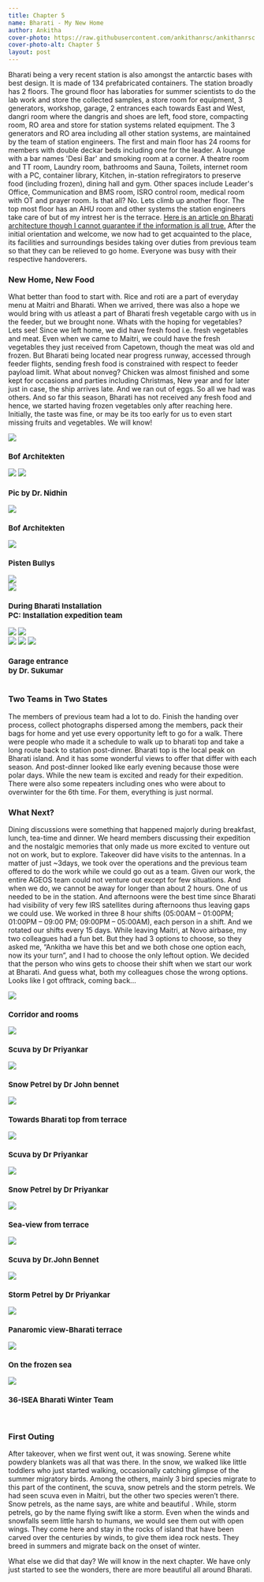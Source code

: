 ```yaml
---
title: Chapter 5
name: Bharati - My New Home
author: Ankitha
cover-photo: https://raw.githubusercontent.com/ankithanrsc/ankithanrsc.github.io/master/assets/images/ch5/terracepan.JPG
cover-photo-alt: Chapter 5
layout: post
---
```


<p>Bharati being a very recent station is also amongst the antarctic bases with best design. It is made of 134 prefabricated containers. The station broadly has 2 floors. The ground floor has laboraties for summer scientists to do the lab work and store the collected samples, a store room for equipment, 3 generators, workshop, garage, 2 entrances each towards East and West, dangri room where the dangris and shoes are left, food store, compacting room, RO area and store for station systems related equipment. The 3 generators and RO area including all other station systems, are maintained by the team of station engineers. The first and main floor has 24 rooms for members with double deckar beds including one for the leader. A lounge with a bar names 'Desi Bar' and smoking room at a corner. A theatre room and TT room, Laundry room, bathrooms and Sauna, Toilets, internet room with a PC, container library, Kitchen, in-station refregirators to preserve food (including frozen), dining hall and gym. Other spaces include Leader's Office, Communication and BMS room, ISRO control room, medical room with OT and prayer room. Is that all? No. Lets climb up another floor. The top most floor has an AHU room and other systems the station engineers take care of but of my intrest her is the terrace. <a href="https://www.archdaily.com/404279/indian-research-base-bof-architekten">Here is an article on Bharati architecture though I cannot guarantee if the information is all true.</a> After the initial orientation and welcome, we now had to get acquainted to the place, its facilities and surroundings besides taking over duties from previous team so that they can be relieved to go home. Everyone was busy with their respective handoverers.</p>  

<h3>New Home, New Food</h3>
<p>What better than food to start with. Rice and roti are a part of everyday menu at Maitri and Bharati. When we arrived, there was also a hope we would bring with us atleast a part of Bharati fresh vegetable cargo with us in the feeder, but we brought none. Whats with the hoping for vegetables? Lets see! Since we left home, we did have fresh food i.e. fresh vegetables and meat. Even when we came to Maitri, we could have the fresh vegetables they just received from Capetown, though the meat was old and frozen. But Bharati being located near progress runway, accessed through feeder flights, sending fresh food is constrained with respect to feeder payload limit. What about nonveg? Chicken was almost finished and some kept for occasions and parties including Christmas, New year and for later just in case, the ship arrives late. And we ran out of eggs. So all we had was others. And so far this season, Bharati has not received any fresh food and hence, we started having frozen vegetables only after reaching here. Initially, the taste was fine, or may be its too early for us to even start missing fruits and vegetables. We will know!</p> 

<div class="row"> 
  <div class="column">
    <img src="https://raw.githubusercontent.com/ankithanrsc/ankithanrsc.github.io/master/assets/images/ch5/arch8.jpg">
      <h3 style="font-size:15px;">Bof Architekten</h3>
    <img src="https://raw.githubusercontent.com/ankithanrsc/ankithanrsc.github.io/master/assets/images/ch5/bhsnow.jpg">
<!--      <h3 style="font-size:15px;"></h3>-->
    <img src="https://raw.githubusercontent.com/ankithanrsc/ankithanrsc.github.io/master/assets/images/ch5/nidhin_bh.JPG">
      <h3 style="font-size:15px;">Pic by Dr. Nidhin</h3>
  </div>
  <div class="column">
    <img src="https://raw.githubusercontent.com/ankithanrsc/ankithanrsc.github.io/master/assets/images/ch5/arch9.jpg">
      <h3 style="font-size:15px;">Bof Architekten</h3>
    <img src="https://raw.githubusercontent.com/ankithanrsc/ankithanrsc.github.io/master/assets/images/ch5/bhpb.JPG">
      <h3 style="font-size:15px;">Pisten Bullys</h3>
    <img src="https://raw.githubusercontent.com/ankithanrsc/ankithanrsc.github.io/master/assets/images/ch5/snowbh.jpg">
<!--      <h3 style="font-size:15px;"></h3>-->
  </div> 
  <div class="column">
    <img src="https://raw.githubusercontent.com/ankithanrsc/ankithanrsc.github.io/master/assets/images/ch5/construction.jpg">
      <h3 style="font-size:15px;">During Bharati Installation<br> PC: Installation expedition team</h3>
    <img src="https://raw.githubusercontent.com/ankithanrsc/ankithanrsc.github.io/master/assets/images/ch5/drsclose.JPG">
<!--      <h3 style="font-size:15px;"></h3>-->
    <img src="https://raw.githubusercontent.com/ankithanrsc/ankithanrsc.github.io/master/assets/images/ch5/snowflagpost.JPG">
<!--      <h3 style="font-size:15px;"></h3>-->
  </div>
  <div class="column">
    <img src="https://raw.githubusercontent.com/ankithanrsc/ankithanrsc.github.io/master/assets/images/ch5/bharound.jpg">
<!--      <h3 style="font-size:15px;"></h3>-->
    <img src="https://raw.githubusercontent.com/ankithanrsc/ankithanrsc.github.io/master/assets/images/ch5/frozensea.JPG">
<!--      <h3 style="font-size:15px;"></h3>-->
    <img src="https://raw.githubusercontent.com/ankithanrsc/ankithanrsc.github.io/master/assets/images/ch5/suku_bh.JPG">
      <h3 style="font-size:15px;">Garage entrance <br> by Dr. Sukumar</h3>
  </div>
</div>

<h3>Two Teams in Two States</h3>
<p>The members of previous team had a lot to do. Finish the handing over process, collect photographs dispersed among the members, pack their bags for home and yet use every opportunity left to go for a walk. There were people who made it a schedule to walk up to bharati top and take a long route back to station post-dinner.   Bharati top is the local peak on Bharati island. And it has some wonderful views to offer that differ with each season. And post-dinner looked like early evening because those were polar days. While the new team is excited and ready for their expedition. There were also some repeaters including ones who were about to overwinter for the 6th time. For them, everything is just normal.</p> 

<h3>What Next?</h3>
<p>Dining discussions were something that happened majorly during breakfast, lunch, tea-time and dinner. We heard members discussing their expedition and the nostalgic memories that only made us more excited to venture out not on work, but to explore. Takeover did have visits to the antennas. In a matter of just ~3days, we took over the operations and the previous team offered to do the work while we could go out as a team. Given our work, the entire AGEOS team could not venture out except for few situations. And when we do, we cannot be away for longer than about 2 hours. One of us needed to be in the station. And afternoons were the best time since Bharati had visibility of very few IRS satellites during afternoons thus leaving gaps we could use. We worked in three 8 hour shifts (05:00AM – 01:00PM; 01:00PM – 09:00 PM; 09:00PM – 05:00AM), each person in a shift. And we rotated our shifts every 15 days. While leaving Maitri, at Novo airbase, my two colleagues had a fun bet. But they had 3 options to choose, so they asked me, “Ankitha we have this bet and we both chose one option each, now its your turn”, and I had to choose the only leftout option.  We decided that the person who wins gets to choose their shift when we start our work at Bharati. And guess what, both my colleagues chose the wrong options. Looks like I got offtrack, coming back...  </p>

<div class="row"> 
  <div class="column">
    <img src="https://raw.githubusercontent.com/ankithanrsc/ankithanrsc.github.io/master/assets/images/ch5/corridor.JPG">
      <h3 style="font-size:15px;">Corridor and rooms</h3>
    <img src="https://raw.githubusercontent.com/ankithanrsc/ankithanrsc.github.io/master/assets/images/ch5/priyankar_scuva.jpg">
      <h3 style="font-size:15px;">Scuva by Dr Priyankar</h3>
    <img src="https://raw.githubusercontent.com/ankithanrsc/ankithanrsc.github.io/master/assets/images/ch5/john_sp.JPG">
      <h3 style="font-size:15px;">Snow Petrel by Dr John bennet</h3>
  </div>
  <div class="column">
    <img src="https://raw.githubusercontent.com/ankithanrsc/ankithanrsc.github.io/master/assets/images/ch5/terracebh.JPG">
      <h3 style="font-size:15px;">Towards Bharati top from terrace</h3>
    <img src="https://raw.githubusercontent.com/ankithanrsc/ankithanrsc.github.io/master/assets/images/ch5/priyankar_Scuva2.jpg">
      <h3 style="font-size:15px;">Scuva by Dr Priyankar</h3>
    <img src="https://raw.githubusercontent.com/ankithanrsc/ankithanrsc.github.io/master/assets/images/ch5/priyankar_sp.jpg">
      <h3 style="font-size:15px;">Snow Petrel by Dr Priyankar</h3>
  </div> 
  <div class="column">
    <img src="https://raw.githubusercontent.com/ankithanrsc/ankithanrsc.github.io/master/assets/images/ch5/terrace1.JPG">
      <h3 style="font-size:15px;">Sea-view from terrace</h3>
    <img src="https://raw.githubusercontent.com/ankithanrsc/ankithanrsc.github.io/master/assets/images/ch5/john_scuva.jpg">
      <h3 style="font-size:15px;">Scuva by Dr.John Bennet</h3>
    <img src="https://raw.githubusercontent.com/ankithanrsc/ankithanrsc.github.io/master/assets/images/ch5/priyankar_stp.jpg">
      <h3 style="font-size:15px;">Storm Petrel by Dr Priyankar</h3>
  </div>
  <div class="column">
    <img src="https://raw.githubusercontent.com/ankithanrsc/ankithanrsc.github.io/master/assets/images/ch5/terracepan.JPG">
      <h3 style="font-size:15px;">Panaromic view-Bharati terrace</h3>
    <img src="https://raw.githubusercontent.com/ankithanrsc/ankithanrsc.github.io/master/assets/images/ch5/frozensea.JPG">
      <h3 style="font-size:15px;">On the frozen sea</h3>
    <img src="https://raw.githubusercontent.com/ankithanrsc/ankithanrsc.github.io/master/assets/images/ch5/team36isea.jpg">
      <h3 style="font-size:15px;">36-ISEA Bharati Winter Team</h3>
  </div>
</div>
<br>
<h3>First Outing</h3>
<p>After takeover, when we first went out, it was snowing. Serene white powdery blankets was all that was there. In the snow, we walked like little toddlers who just started walking, occasionally catching glimpse of the summer migratory birds. Among the others, mainly 3 bird species migrate to this part of the continent, the scuva, snow petrels and the storm petrels. We had seen scuva even in Maitri, but the other two species weren’t there. Snow petrels, as the name says, are white and beautiful . While, storm petrels, go by the name flying swift like a storm. Even when the winds and snowfalls seem little harsh to humans, we would see them out with open wings. They come here and stay in the rocks of island that have been carved over the centuries by winds, to give them idea rock nests. They breed in summers and migrate back on the onset of winter. </p>  

<p>What else we did that day? We will know in the next chapter. We have only just started to see the wonders, there are more beautiful all around Bharati. </p>